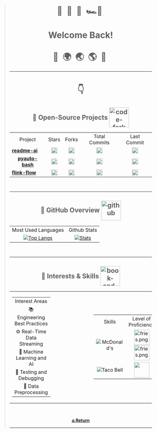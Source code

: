 <!-- Header -->
> <div align="center">
>     <h1>
>         🌊&nbsp;
>         🌴&nbsp;
>         🏰&nbsp;
>         🏎️💨&nbsp;
>         <br><br>
>         Welcome Back!
>         <br><br>
>         🛫&nbsp;
>         🌍&nbsp;
>         🌏&nbsp;
>         🌎&nbsp;
>         🛬&nbsp;
>     </h1>
> <hr>
> <h1>👇</h1>
>
> <!-- Open-Source Software -->
> <div align="center">
>   <h2>
>     <div style="display: inline-block;">
>       <span style="vertical-align: middle;">📍 Open-Source Projects</span>
>       <img width="64" height="64" src="https://img.icons8.com/nolan/64/1A6DFF/C822FF/code-fork.png"
>         style="vertical-align: middle;" alt="code-fork" />
>     </div>
>   </h2>
>   <table>
>     <tr>
>       <td align="center">Project</td>
>       <td align="center">Stars</td>
>       <td align="center">Forks</td>
>       <td align="center">Total Commits</td>
>       <td align="center">Last Commit</td>
>     </tr>
>     <tr>
>       <td align="center">
>         <a href="https://github.com/eli64s/readme-ai" style="display: flex; align-items: center;">
>           <strong>readme-ai</strong>
>         </a>
>       </td>
>       <td align="center">
>         <a href="https://github.com/eli64s/readme-ai">
>           <img src="https://img.shields.io/github/stars/eli64s/readme-ai?style=social&color=4F7DB3"
>             alt="readme-ai Stars" height="20">
>         </a>
>       </td>
>       <td align="center">
>         <a href="https://github.com/eli64s/readme-ai">
>           <img src="https://img.shields.io/github/forks/eli64s/readme-ai?style=social&color=4F7DB3"
>             alt="readme-ai Forks" height="20">
>         </a>
>       </td>
>       <td align="center">
>         <a href="https://github.com/eli64s/readme-ai">
>           <img src="https://img.shields.io/github/commit-activity/y/eli64s/readme-ai?style=social&color=4F7DB3"
>             alt="readme-ai Total Commits" height="20">
>         </a>
>       </td>
>       <td align="center">
>         <a href="https://github.com/eli64s/readme-ai">
>           <img src="https://img.shields.io/github/last-commit/eli64s/readme-ai?style=social&color=4F7DB3"
>             alt="readme-ai Last Commit" height="20">
>         </a>
>       </td>
>     </tr>
>     <tr>
>       <td align="center">
>         <a href="https://github.com/eli64s/pyauto-bash" style="display: flex; align-items: center;">
>           <strong>pyauto-bash</strong>
>         </a>
>       </td>
>       <td align="center">
>         <a href="https://github.com/eli64s/pyauto-bash">
>           <img src="https://img.shields.io/github/stars/eli64s/pyauto-bash?style=social&color=4F7DB3"
>             alt="pyauto-bash Stars" height="20">
>         </a>
>       </td>
>       <td align="center">
>         <a href="https://github.com/eli64s/pyauto-bash">
>           <img src="https://img.shields.io/github/forks/eli64s/pyauto-bash?style=social&color=4F7DB3"
>             alt="pyauto-bash Forks" height="20">
>         </a>
>       </td>
>       <td align="center">
>         <a href="https://github.com/eli64s/pyauto-bash">
>           <img src="https://img.shields.io/github/last-commit/eli64s/pyauto-bash?style=social&color=4F7DB3"
>             alt="pyauto-bash Last Commit" height="20">
>         </a>
>       </td>
>       <td align="center">
>         <a href="https://github.com/eli64s/pyauto-bash">
>           <img src="https://img.shields.io/github/commit-activity/y/eli64s/pyauto-bash?style=social&color=4F7DB3"
>             alt="pyauto-bash Total Commits" height="20">
>         </a>
>       </td>
>     </tr>
> <tr>
>   <td align="center">
>     <a href="https://github.com/eli64s/flink-flow" style="display: flex; align-items: center;">
>       <strong>flink-flow</strong>
>     </a>
>   </td>
>   <td align="center">
>     <a href="https://github.com/eli64s/flink-flow">
>       <img src="https://img.shields.io/github/stars/eli64s/flink-flow?style=social&color=4F7DB3"
>         alt="flink-flow Stars" height="20">
>     </a>
>   </td>
>   <td align="center">
>     <a href="https://github.com/eli64s/flink-flow">
>       <img src="https://img.shields.io/github/forks/eli64s/flink-flow?style=social&color=4F7DB3"
>         alt="flink-flow Forks" height="20">
>     </a>
>   </td>
>   <td align="center">
>     <a href="https://github.com/eli64s/flink-flow">
>       <img src="https://img.shields.io/github/last-commit/eli64s/flink-flow?style=social&color=4F7DB3"
>         alt="flink-flow Last Commit" height="20">
>     </a>
>   </td>
>       <td align="center">
>         <a href="https://github.com/eli64s/flink-flow">
>           <img src="https://img.shields.io/github/commit-activity/y/eli64s/flink-flow?style=social&color=4F7DB3"
>             alt="flink-flow Total Commits" height="20">
>         </a>
>       </td>
>     </tr>
>   </table>
> </div>
> <br>
> <hr>
>
> 
> <!-- Github Usage Statistics -->
> <div align="center">
>     <h2>
>         <div style="display: inline-block;">
>             <span style="display: inline-block;">📍 GitHub Overview</span>
>             <img width="64" height="64" src="https://img.icons8.com/nolan/64/1A6DFF/C822FF/github.png"
>                 style="vertical-align: middle;" alt="github" />
>         </div>
>     </h2>
>     <table>
>         <tr>
>             <td align="center">
>                 Most Used Languages
>             </td>
>             <td align="center">
>                 Github Stats
>             </td>
>         </tr>
>         <tr>
>             <td align="center">
>                 <a href="https://github.com/anuraghazra/github-readme-stats">
>                     <img src="https://github-readme-stats.vercel.app/api/top-langs/?username=eli64s&layout=compact&theme=cobalt"
>                         alt="Top Langs">
>                 </a>
>             </td>
>             <td align="center">
>                 <a href="https://github.com/anuraghazra/github-readme-stats">
>                     <img src="https://github-readme-stats.vercel.app/api?username=eli64s&theme=cobalt&count_private=true&include_all_commits=true&show_icons=true&include_all_commits=true&custom_title=%20%GitHub%20%Stats"
>                         alt="Stats">
>                 </a>
>             </td>
>         </tr>
>     </table>
> </div>
> <br>
> <hr>
>
> 
> <!-- Interests, Studies, and Skills -->
> <div align="center">
>  <h2>
>    <div style="display: inline-block;">
>      <span style="vertical-align: middle;">📍 Interests & Skills</span>
>        <img width="64" height="64" src="https://img.icons8.com/nolan/64/1A6DFF/C822FF/book-and-pencil.png" style="vertical-align: middle;" alt="book-and-pencil" />
>     </div>
>  </h2>
>     <table>
>         <tr>
>             <td style="padding-right: 100px;">
>                 <table>
>                     <tr>
>                         <td align="center">
>                             Interest Areas
>                         </td>
>                     </tr>
>                     <tr>
>                         <td align="center">📚 Engineering Best Practices</td>
>                     </tr>
>                     <tr>
>                         <td align="center">⚙️ Real-Time Data Streaming</td>
>                     </tr>
>                     <tr>
>                         <td align="center">🤖 Machine Learning and AI</td>
>                     </tr>
>                     <tr>
>                         <td align="center">🧪 Testing and Debugging</td>
>                     </tr>
>                     <tr>
>                         <td align="center">🔄 Data Preprocessing</td>
>                     </tr>
>                 </table>
>             </td>
>             <td>&nbsp;&nbsp;&nbsp;&nbsp;</td> <!-- Empty cell for spacing -->
>             <td>
>                 <table>
>                     <tr>
>                         <td align="center">
>                             Skills
>                         </td>
>                         <td align="center">
>                             Level of Proficiency
>                         </td>
>                     </tr>
>                     <tr>
>                         <td align="center">
>                                 <img src="https://img.shields.io/badge/McDonald's-FBC817.svg?style=for-the-badge&logo=McDonald's&logoColor=black"
>                                 alt="McDonald's">
>                         </td>
>                         <td align="center">
>                                <img src="https://img.icons8.com/color/256/mcdonalds-french-fries.png" 
>                                 alt="fries.png"
>                                 height="50">
>                                <img src="https://img.icons8.com/color/256/mcdonalds-french-fries.png" 
>                                 alt="fries.png"
>                                 height="50">
>                         </td>
>                     </tr>
>                     <tr>
>                         <td align="center"><img
>                                 src="https://img.shields.io/badge/Taco%20Bell-38096C.svg?style=for-the-badge&logo=Taco-Bell&logoColor=white"
>                                 alt="Taco Bell"></td>
>                         <td align="center"><img
>                                 src="https://images-wixmp-ed30a86b8c4ca887773594c2.wixmp.com/f/9d373171-dec6-4799-b610-39da08d39942/dcmxqxj-de4517e6-0d36-4d0c-9457-fc710b9d32cf.png/v1/fill/w_800,h_308,strp/cute_tacos_by_biblio_dcmxqxj-fullview.png?token=eyJ0eXAiOiJKV1QiLCJhbGciOiJIUzI1NiJ9.eyJzdWIiOiJ1cm46YXBwOjdlMGQxODg5ODIyNjQzNzNhNWYwZDQxNWVhMGQyNmUwIiwiaXNzIjoidXJuOmFwcDo3ZTBkMTg4OTgyMjY0MzczYTVmMGQ0MTVlYTBkMjZlMCIsIm9iaiI6W1t7ImhlaWdodCI6Ijw9MzA4IiwicGF0aCI6IlwvZlwvOWQzNzMxNzEtZGVjNi00Nzk5LWI2MTAtMzlkYTA4ZDM5OTQyXC9kY214cXhqLWRlNDUxN2U2LTBkMzYtNGQwYy05NDU3LWZjNzEwYjlkMzJjZi5wbmciLCJ3aWR0aCI6Ijw9ODAwIn1dXSwiYXVkIjpbInVybjpzZXJ2aWNlOmltYWdlLm9wZXJhdGlvbnMiXX0.EWRRpGbXETzJ71LdlJvq3uQ8twwMbNXrwQWCaabz1z8"
>                                 height="50"></td>
>                     </tr>
>                 </table>
>             </td>
>         </tr>
>     </table>
> </div>
> <br>
> <div align="center">
>     <p align="right"><div align="center">
>         <a href="#top">
>             <b>🔝 Return</b>
>         </a>
>    </div></p>
> </div>
> </div>
> <hr>


<!--**eli64s/eli64s** is a ✨ _special_ ✨ repository because its `README.md` (this file) appears on your GitHub profile.
Here are some ideas to get you started:
- 🔭 I’m currently working on ...
- 🌱 I’m currently learning ...
- 👯 I’m looking to collaborate on ...
- 🤔 I’m looking for help with ...
- 💬 Ask me about ...
- 📫 How to reach me: ...
- 😄 Pronouns: ...
- ⚡ Fun fact: ...
-->

